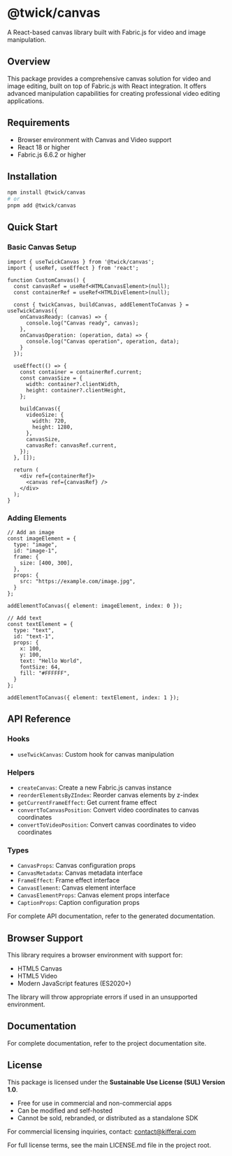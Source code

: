 # @twick/canvas

A React-based canvas library built with Fabric.js for video and image manipulation.

## Overview

This package provides a comprehensive canvas solution for video and image editing, built on top of Fabric.js with React integration. It offers advanced manipulation capabilities for creating professional video editing applications.

## Requirements

- Browser environment with Canvas and Video support
- React 18 or higher
- Fabric.js 6.6.2 or higher

## Installation

```bash
npm install @twick/canvas
# or
pnpm add @twick/canvas
```

## Quick Start

### Basic Canvas Setup

```tsx
import { useTwickCanvas } from '@twick/canvas';
import { useRef, useEffect } from 'react';

function CustomCanvas() {
  const canvasRef = useRef<HTMLCanvasElement>(null);
  const containerRef = useRef<HTMLDivElement>(null);

  const { twickCanvas, buildCanvas, addElementToCanvas } = useTwickCanvas({
    onCanvasReady: (canvas) => {
      console.log("Canvas ready", canvas);
    },
    onCanvasOperation: (operation, data) => {
      console.log("Canvas operation", operation, data);
    }
  });

  useEffect(() => {
    const container = containerRef.current;
    const canvasSize = {
      width: container?.clientWidth,
      height: container?.clientHeight,
    };
    
    buildCanvas({
      videoSize: {
        width: 720,
        height: 1280,
      },
      canvasSize,
      canvasRef: canvasRef.current,
    });
  }, []);

  return (
    <div ref={containerRef}>
      <canvas ref={canvasRef} />
    </div>
  );
}
```

### Adding Elements

```tsx
// Add an image
const imageElement = {
  type: "image",
  id: "image-1",
  frame: {
    size: [400, 300],
  },
  props: {
    src: "https://example.com/image.jpg",
  }
};

addElementToCanvas({ element: imageElement, index: 0 });

// Add text
const textElement = {
  type: "text",
  id: "text-1",
  props: {
    x: 100,
    y: 100,
    text: "Hello World",
    fontSize: 64,
    fill: "#FFFFFF",
  }
};

addElementToCanvas({ element: textElement, index: 1 });
```

## API Reference

### Hooks

- `useTwickCanvas`: Custom hook for canvas manipulation

### Helpers

- `createCanvas`: Create a new Fabric.js canvas instance
- `reorderElementsByZIndex`: Reorder canvas elements by z-index
- `getCurrentFrameEffect`: Get current frame effect
- `convertToCanvasPosition`: Convert video coordinates to canvas coordinates
- `convertToVideoPosition`: Convert canvas coordinates to video coordinates

### Types

- `CanvasProps`: Canvas configuration props
- `CanvasMetadata`: Canvas metadata interface
- `FrameEffect`: Frame effect interface
- `CanvasElement`: Canvas element interface
- `CanvasElementProps`: Canvas element props interface
- `CaptionProps`: Caption configuration props

For complete API documentation, refer to the generated documentation.

## Browser Support

This library requires a browser environment with support for:
- HTML5 Canvas
- HTML5 Video
- Modern JavaScript features (ES2020+)

The library will throw appropriate errors if used in an unsupported environment.

## Documentation

For complete documentation, refer to the project documentation site.

## License

This package is licensed under the **Sustainable Use License (SUL) Version 1.0**.

- Free for use in commercial and non-commercial apps
- Can be modified and self-hosted
- Cannot be sold, rebranded, or distributed as a standalone SDK

For commercial licensing inquiries, contact: contact@kifferai.com

For full license terms, see the main LICENSE.md file in the project root. 